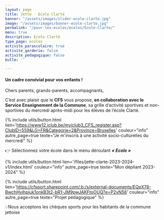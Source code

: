 ```yaml
---
layout: page
title: Jette - Ecole Clarté
banner: "/assets/images/slider-ecole-clarte.jpg"
image: "/assets/images/banner-ecole-clarte.jpg"
permalink: "/pour-les-ecoles/ecoles/Ecole-Clarte/"
menu: true
description: Ecole Clarté
type_page: ecoles
activite_parascolaire: true
activite_garderie: false
activite_pedagogique: false
bulle: ''

---
```

#### **Un cadre convivial pour vos enfants !**

Chers parents, grands-parents, accompagnants,

C’est avec plaisir que le **CFS** vous propose, **en collaboration avec le Service Enseignement de la Commune**, sa grille d’activité sportives et non-sportives du mercredi après-midi pour les élèves de l’école Clarté.

{% include utils/button.html  
lien='https://www12.iclub.be/myiclub3_CFS_register.asp?ClubID=559&LG=FR&Categorie=2&Province=Bruxelles' couleur="info" autre_page=true texte="Je m'inscris à une activité socio-culturelles du mercredi" %}

👉 Sélectionnez votre école dans le menu déroulant **_« Ecole »_**

{% include utils/button.html lien='/files/jette-clarte-2023-2024-v1/index.html' couleur="info" autre_page=true texte="Mon dépliant 2023-2024" %}

{% include utils/button.html lien='https://cfsport.sharepoint.com/:b:/s/external-documents/EQpX78-BwchHvihpjuk1onkB3t2-bR1-JM9pwJAKFtoOUQ?e=P2vN56' couleur="info" autre_page=true texte="Projet pédagogique" %}

💡Nous acceptons les chèques sports pour les habitants de la commune jettoise